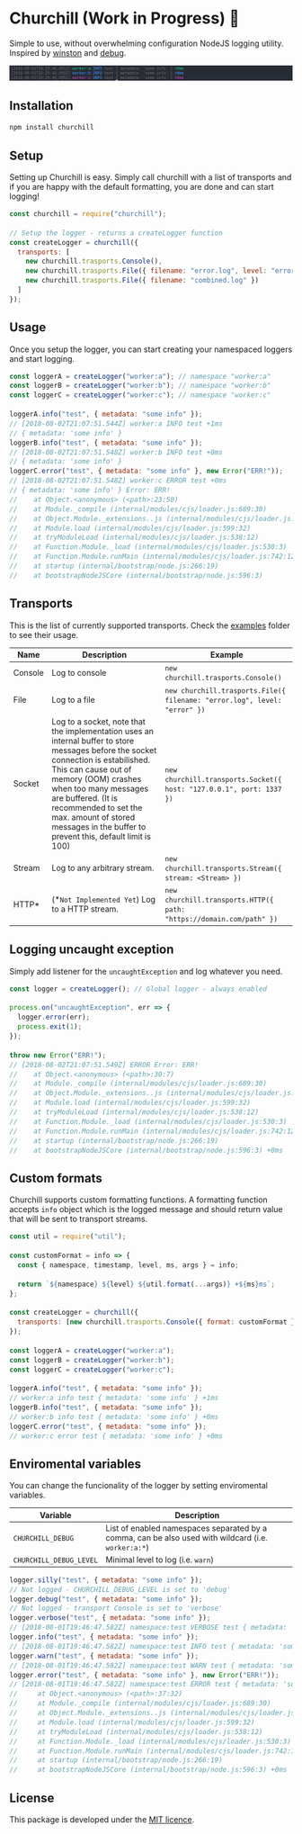 # Churchill (Work in Progress) 🚧

Simple to use, without overwhelming configuration NodeJS logging utility. Inspired by [winston](https://github.com/winstonjs/winston) and [debug](https://github.com/visionmedia/debug).

![churchill logger](./assets/sample-colorized.png)

## Installation

```bash
npm install churchill
```

## Setup

Setting up Churchill is easy. Simply call churchill with a list of transports and if you are happy
with the default formatting, you are done and can start logging!

```js
const churchill = require("churchill");

// Setup the logger - returns a createLogger function
const createLogger = churchill({
  transports: [
    new churchill.trasports.Console(),
    new churchill.trasports.File({ filename: "error.log", level: "error" }),
    new churchill.trasports.File({ filename: "combined.log" })
  ]
});
```

## Usage

Once you setup the logger, you can start creating your namespaced loggers and start logging.

```js
const loggerA = createLogger("worker:a"); // namespace "worker:a"
const loggerB = createLogger("worker:b"); // namespace "worker:b"
const loggerC = createLogger("worker:c"); // namespace "worker:c"

loggerA.info("test", { metadata: "some info" });
// [2018-08-02T21:07:51.544Z] worker:a INFO test +1ms
// { metadata: 'some info' }
loggerB.info("test", { metadata: "some info" });
// [2018-08-02T21:07:51.548Z] worker:b INFO test +0ms
// { metadata: 'some info' }
loggerC.error("test", { metadata: "some info" }, new Error("ERR!"));
// [2018-08-02T21:07:51.548Z] worker:c ERROR test +0ms
// { metadata: 'some info' } Error: ERR!
//    at Object.<anonymous> (<path>:23:50)
//    at Module._compile (internal/modules/cjs/loader.js:689:30)
//    at Object.Module._extensions..js (internal/modules/cjs/loader.js:700:10)
//    at Module.load (internal/modules/cjs/loader.js:599:32)
//    at tryModuleLoad (internal/modules/cjs/loader.js:538:12)
//    at Function.Module._load (internal/modules/cjs/loader.js:530:3)
//    at Function.Module.runMain (internal/modules/cjs/loader.js:742:12)
//    at startup (internal/bootstrap/node.js:266:19)
//    at bootstrapNodeJSCore (internal/bootstrap/node.js:596:3)
```

## Transports

This is the list of currently supported transports. Check the [examples](./examples) folder to see their usage.

| Name    | Description                                                                                                                                                                                                                                                                                                                             | Example                                                                   |
| ------- | --------------------------------------------------------------------------------------------------------------------------------------------------------------------------------------------------------------------------------------------------------------------------------------------------------------------------------------- | ------------------------------------------------------------------------- |
| Console | Log to console                                                                                                                                                                                                                                                                                                                          | `new churchill.trasports.Console()`                                       |
| File    | Log to a file                                                                                                                                                                                                                                                                                                                           | `new churchill.trasports.File({ filename: "error.log", level: "error" })` |
| Socket  | Log to a socket, note that the implementation uses an internal buffer to store messages before the socket connection is estabilished. This can cause out of memory (OOM) crashes when too many messages are buffered. (It is recommended to set the max. amount of stored messages in the buffer to prevent this, default limit is 100) | `new churchill.transports.Socket({ host: "127.0.0.1", port: 1337 })`      |
| Stream  | Log to any arbitrary stream.                                                                                                                                                                                                                                                                                                            | `new churchill.transports.Stream({ stream: <Stream> })`                   |
| HTTP\*  | (\*`Not Implemented Yet`) Log to a HTTP stream.                                                                                                                                                                                                                                                                                         | `new churchill.transports.HTTP({ path: "https://domain.com/path" })`      |

## Logging uncaught exception

Simply add listener for the `uncaughtException` and log whatever you need.

```js
const logger = createLogger(); // Global logger - always enabled

process.on("uncaughtException", err => {
  logger.error(err);
  process.exit(1);
});

throw new Error("ERR!");
// [2018-08-02T21:07:51.549Z] ERROR Error: ERR!
//    at Object.<anonymous> (<path>:30:7)
//    at Module._compile (internal/modules/cjs/loader.js:689:30)
//    at Object.Module._extensions..js (internal/modules/cjs/loader.js:700:10)
//    at Module.load (internal/modules/cjs/loader.js:599:32)
//    at tryModuleLoad (internal/modules/cjs/loader.js:538:12)
//    at Function.Module._load (internal/modules/cjs/loader.js:530:3)
//    at Function.Module.runMain (internal/modules/cjs/loader.js:742:12)
//    at startup (internal/bootstrap/node.js:266:19)
//    at bootstrapNodeJSCore (internal/bootstrap/node.js:596:3) +0ms
```

## Custom formats

Churchill supports custom formatting functions. A formatting function accepts `info` object which is the logged message and should return value that will be sent to transport streams.

```js
const util = require("util");

const customFormat = info => {
  const { namespace, timestamp, level, ms, args } = info;

  return `${namespace} ${level} ${util.format(...args)} +${ms}ms`;
};

const createLogger = churchill({
  transports: [new churchill.trasports.Console({ format: customFormat })]
});

const loggerA = createLogger("worker:a");
const loggerB = createLogger("worker:b");
const loggerC = createLogger("worker:c");

loggerA.info("test", { metadata: "some info" });
// worker:a info test { metadata: 'some info' } +1ms
loggerB.info("test", { metadata: "some info" });
// worker:b info test { metadata: 'some info' } +0ms
loggerC.error("test", { metadata: "some info" });
// worker:c error test { metadata: 'some info' } +0ms
```

## Enviromental variables

You can change the funcionality of the logger by setting enviromental variables.

| Variable                | Description                                                                                         |
| ----------------------- | --------------------------------------------------------------------------------------------------- |
| `CHURCHILL_DEBUG`       | List of enabled namespaces separated by a comma, can be also used with wildcard (i.e. `worker:a:*`) |
| `CHURCHILL_DEBUG_LEVEL` | Minimal level to log (i.e. `warn`)                                                                  |

```js
logger.silly("test", { metadata: "some info" });
// Not logged - CHURCHILL_DEBUG_LEVEL is set to 'debug'
logger.debug("test", { metadata: "some info" });
// Not logged - transport Console is set to 'verbose'
logger.verbose("test", { metadata: "some info" });
// [2018-08-01T19:46:47.582Z] namespace:test VERBOSE test { metadata: 'some info' } +0ms
logger.info("test", { metadata: "some info" });
// [2018-08-01T19:46:47.582Z] namespace:test INFO test { metadata: 'some info' } +0ms
logger.warn("test", { metadata: "some info" });
// [2018-08-01T19:46:47.582Z] namespace:test WARN test { metadata: 'some info' } +0ms
logger.error("test", { metadata: "some info" }, new Error("ERR!"));
// [2018-08-01T19:46:47.582Z] namespace:test ERROR test { metadata: 'some info' } Error: ERR!
//     at Object.<anonymous> (<path>:37:32)
//     at Module._compile (internal/modules/cjs/loader.js:689:30)
//     at Object.Module._extensions..js (internal/modules/cjs/loader.js:700:10)
//     at Module.load (internal/modules/cjs/loader.js:599:32)
//     at tryModuleLoad (internal/modules/cjs/loader.js:538:12)
//     at Function.Module._load (internal/modules/cjs/loader.js:530:3)
//     at Function.Module.runMain (internal/modules/cjs/loader.js:742:12)
//     at startup (internal/bootstrap/node.js:266:19)
//     at bootstrapNodeJSCore (internal/bootstrap/node.js:596:3) +0ms
```

## License

This package is developed under the [MIT licence]('./LICENCE').
